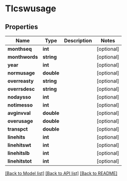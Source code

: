 # TIcswusage

## Properties
Name | Type | Description | Notes
------------ | ------------- | ------------- | -------------
**monthseq** | **int** |  | [optional] 
**monthwords** | **string** |  | [optional] 
**year** | **int** |  | [optional] 
**normusage** | **double** |  | [optional] 
**overreasty** | **string** |  | [optional] 
**overrsdesc** | **string** |  | [optional] 
**nodaysso** | **int** |  | [optional] 
**notimesso** | **int** |  | [optional] 
**avginvval** | **double** |  | [optional] 
**overusage** | **double** |  | [optional] 
**transpct** | **double** |  | [optional] 
**linehits** | **int** |  | [optional] 
**linehitswt** | **int** |  | [optional] 
**linehitslb** | **int** |  | [optional] 
**linehitstot** | **int** |  | [optional] 

[[Back to Model list]](../README.md#documentation-for-models) [[Back to API list]](../README.md#documentation-for-api-endpoints) [[Back to README]](../README.md)



